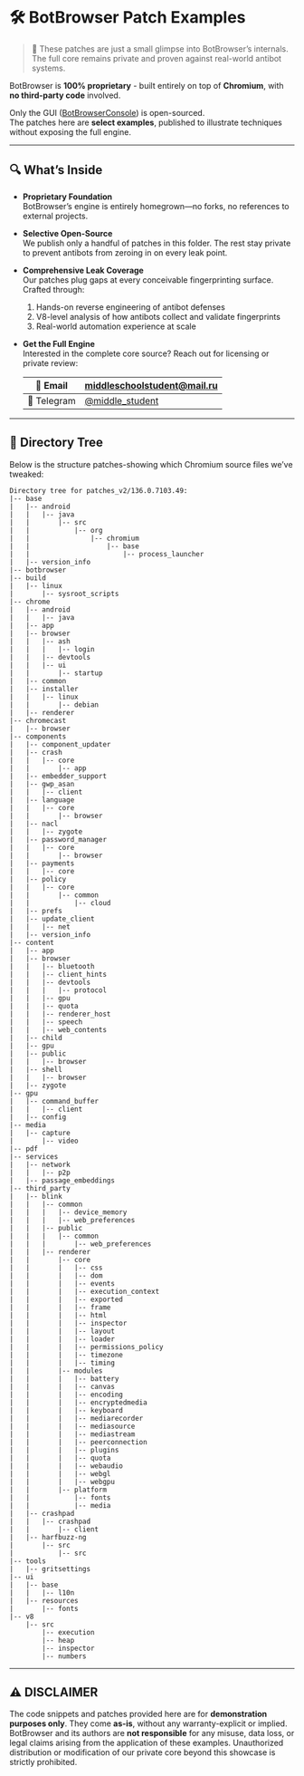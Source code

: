 # 🛠️ BotBrowser Patch Examples

> 🚧 These patches are just a small glimpse into BotBrowser’s internals. The full core remains private and proven against real-world antibot systems.

BotBrowser is **100% proprietary** - built entirely on top of **Chromium**, with **no third-party code** involved.

Only the GUI ([BotBrowserConsole](https://github.com/MiddleSchoolStudent/BotBrowser/tree/main/console)) is open-sourced.  
The patches here are **select examples**, published to illustrate techniques without exposing the full engine.

---

## 🔍 What’s Inside

- **Proprietary Foundation**  
  BotBrowser’s engine is entirely homegrown—no forks, no references to external projects.

- **Selective Open-Source**  
  We publish only a handful of patches in this folder. The rest stay private to prevent antibots from zeroing in on every leak point.

- **Comprehensive Leak Coverage**  
  Our patches plug gaps at every conceivable fingerprinting surface. Crafted through:
  1. Hands-on reverse engineering of antibot defenses  
  2. V8-level analysis of how antibots collect and validate fingerprints  
  3. Real-world automation experience at scale

- **Get the Full Engine**  
  Interested in the complete core source? Reach out for licensing or private review:

  | 📧 Email    | [middleschoolstudent@mail.ru](mailto:middleschoolstudent@mail.ru) |
  |------------|--------------------------------------------------------------|
  | 📱 Telegram | [@middle_student](https://t.me/middle_student)               |

---

## 📂 Directory Tree

Below is the structure patches-showing which Chromium source files we’ve tweaked:

```
Directory tree for patches_v2/136.0.7103.49:
|-- base
|   |-- android
|   |   |-- java
|   |       |-- src
|   |           |-- org
|   |               |-- chromium
|   |                   |-- base
|   |                       |-- process_launcher
|   |-- version_info
|-- botbrowser
|-- build
|   |-- linux
|       |-- sysroot_scripts
|-- chrome
|   |-- android
|   |   |-- java
|   |-- app
|   |-- browser
|   |   |-- ash
|   |   |   |-- login
|   |   |-- devtools
|   |   |-- ui
|   |       |-- startup
|   |-- common
|   |-- installer
|   |   |-- linux
|   |       |-- debian
|   |-- renderer
|-- chromecast
|   |-- browser
|-- components
|   |-- component_updater
|   |-- crash
|   |   |-- core
|   |       |-- app
|   |-- embedder_support
|   |-- gwp_asan
|   |   |-- client
|   |-- language
|   |   |-- core
|   |       |-- browser
|   |-- nacl
|   |   |-- zygote
|   |-- password_manager
|   |   |-- core
|   |       |-- browser
|   |-- payments
|   |   |-- core
|   |-- policy
|   |   |-- core
|   |       |-- common
|   |           |-- cloud
|   |-- prefs
|   |-- update_client
|   |   |-- net
|   |-- version_info
|-- content
|   |-- app
|   |-- browser
|   |   |-- bluetooth
|   |   |-- client_hints
|   |   |-- devtools
|   |   |   |-- protocol
|   |   |-- gpu
|   |   |-- quota
|   |   |-- renderer_host
|   |   |-- speech
|   |   |-- web_contents
|   |-- child
|   |-- gpu
|   |-- public
|   |   |-- browser
|   |-- shell
|   |   |-- browser
|   |-- zygote
|-- gpu
|   |-- command_buffer
|   |   |-- client
|   |-- config
|-- media
|   |-- capture
|       |-- video
|-- pdf
|-- services
|   |-- network
|   |   |-- p2p
|   |-- passage_embeddings
|-- third_party
|   |-- blink
|   |   |-- common
|   |   |   |-- device_memory
|   |   |   |-- web_preferences
|   |   |-- public
|   |   |   |-- common
|   |   |       |-- web_preferences
|   |   |-- renderer
|   |       |-- core
|   |       |   |-- css
|   |       |   |-- dom
|   |       |   |-- events
|   |       |   |-- execution_context
|   |       |   |-- exported
|   |       |   |-- frame
|   |       |   |-- html
|   |       |   |-- inspector
|   |       |   |-- layout
|   |       |   |-- loader
|   |       |   |-- permissions_policy
|   |       |   |-- timezone
|   |       |   |-- timing
|   |       |-- modules
|   |       |   |-- battery
|   |       |   |-- canvas
|   |       |   |-- encoding
|   |       |   |-- encryptedmedia
|   |       |   |-- keyboard
|   |       |   |-- mediarecorder
|   |       |   |-- mediasource
|   |       |   |-- mediastream
|   |       |   |-- peerconnection
|   |       |   |-- plugins
|   |       |   |-- quota
|   |       |   |-- webaudio
|   |       |   |-- webgl
|   |       |   |-- webgpu
|   |       |-- platform
|   |           |-- fonts
|   |           |-- media
|   |-- crashpad
|   |   |-- crashpad
|   |       |-- client
|   |-- harfbuzz-ng
|       |-- src
|           |-- src
|-- tools
|   |-- gritsettings
|-- ui
|   |-- base
|   |   |-- l10n
|   |-- resources
|       |-- fonts
|-- v8
    |-- src
        |-- execution
        |-- heap
        |-- inspector
        |-- numbers
```


---

## ⚠️ DISCLAIMER

The code snippets and patches provided here are for **demonstration purposes only**. They come **as-is**, without any warranty-explicit or implied. BotBrowser and its authors are **not responsible** for any misuse, data loss, or legal claims arising from the application of these examples. Unauthorized distribution or modification of our private core beyond this showcase is strictly prohibited.
